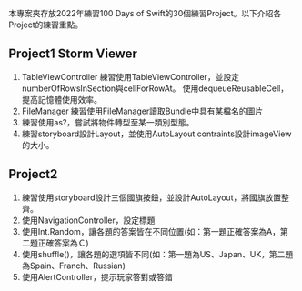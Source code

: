 本專案夾存放2022年練習100 Days of Swift的30個練習Project。以下介紹各Project的練習重點。

## Project1 Storm Viewer
1. TableViewController
練習使用TableViewController，並設定numberOfRowsInSection與cellForRowAt。
使用dequeueReusableCell，提高記憶體使用效率。
2. FileManager 練習使用FileManager讀取Bundle中具有某檔名的圖片
2. 練習使用as?，嘗試將物件轉型至某一類別型態。
3. 練習storyboard設計Layout，並使用AutoLayout contraints設計imageView的大小。

## Project2
1. 練習使用storyboard設計三個國旗按鈕，並設計AutoLayout，將國旗放置整齊。
2. 使用NavigationController，設定標題
3. 使用Int.Random，讓各題的答案皆在不同位置(如：第一題正確答案為A，第二題正確答案為Ｃ)
4. 使用shuffle()，讓各題的選項皆不同(如：第一題為US、Japan、UK，第二題為Spain、Franch、Russian)
5. 使用AlertController，提示玩家答對或答錯

